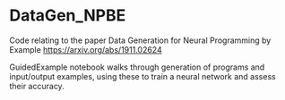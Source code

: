 # DataGen_NPBE

Code relating to the paper Data Generation for Neural Programming by Example https://arxiv.org/abs/1911.02624

GuidedExample notebook walks through generation of programs and input/output examples, using these to train a neural network and assess their accuracy. 
